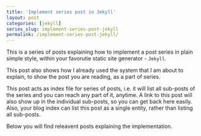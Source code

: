 ```yaml
---
title: 'Implement series post in Jekyll'
layout: post
categories: [jekyll]
series_slug: implement-series-post-jekyll
permalink: /implement-series-post-jekyll/
---
```

This is a series of posts explaining how to implement a post series in plain simple style, within your favorutie static site generator - `Jekyll`.

This post also shows how I already used the system that I am about to explain, to show the post you are reading, as a part of series. 

This post acts as index file for series of posts, i.e. it will list all sub-posts of the series and you can reach any part of it, anytime. A link to this post will also show up in the individual sub-posts, so you can get back here easily. Also, your blog index can list this post as a single entity, rather than listing all sub-posts. 

Below you will find releavent posts explaining the implementation. 